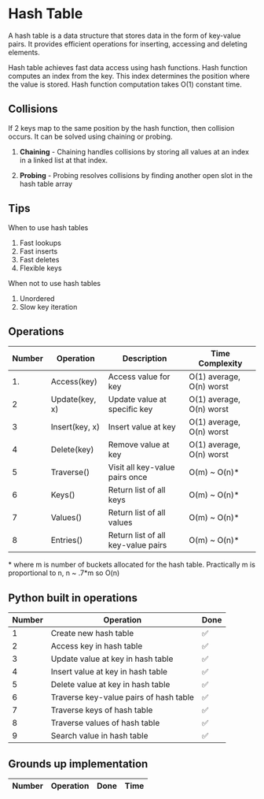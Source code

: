 # Hash Table

A hash table is a data structure that stores data in the form of key-value pairs. It provides efficient operations for inserting, accessing and deleting elements.

Hash table achieves fast data access using hash functions. Hash function computes an index from the key. This index determines the position where the value is stored. Hash function computation takes O(1) constant time.

## Collisions

If 2 keys map to the same position by the hash function, then collision occurs. It can be solved using chaining or probing.

1. **Chaining** - Chaining handles collisions by storing all values at an index in a linked list at that index.

2. **Probing** - Probing resolves collisions by finding another open slot in the hash table array


## Tips

When to use hash tables
1. Fast lookups
2. Fast inserts
3. Fast deletes
4. Flexible keys

When not to use hash tables
1. Unordered
2. Slow key iteration

## Operations

| Number | Operation | Description | Time Complexity |
| -- | -- | -- | -- |
| 1. | Access(key) | Access value for key | O(1) average, O(n) worst|
| 2 | Update(key, x) | Update value at specific key | O(1) average, O(n) worst |
| 3 | Insert(key, x) | Insert value at key | O(1) average, O(n) worst |
| 4 | Delete(key) | Remove value at key | O(1) average, O(n) worst |
| 5 | Traverse() | Visit all key-value pairs once | O(m) ~ O(n)*|
| 6 | Keys() | Return list of all keys | O(m) ~ O(n)*|
| 7 | Values() | Return list of all values | O(m) ~ O(n)*|
| 8 | Entries() | Return list of all key-value pairs | O(m) ~ O(n)*|

\* where m is number of buckets allocated for the hash table. Practically m is proportional to n, n ~ .7*m so O(n)


## Python built in operations 

| Number | Operation | Done |
| -- | -- | -- |
| 1 | Create new hash table | &#9989; |
| 2 | Access key in hash table | &#9989; |
| 3 | Update value at key in hash table | &#9989; |
| 4 | Insert value at key in hash table | &#9989; |
| 5 | Delete value at key in hash table | &#9989; |
| 6 | Traverse key-value pairs of hash table | &#9989; |
| 7 | Traverse keys of hash table | &#9989; |
| 8 | Traverse values of hash table | &#9989; |
| 9 | Search value in hash table | &#9989; |

## Grounds up implementation 

| Number | Operation | Done | Time |
| -- | -- | -- | -- |
